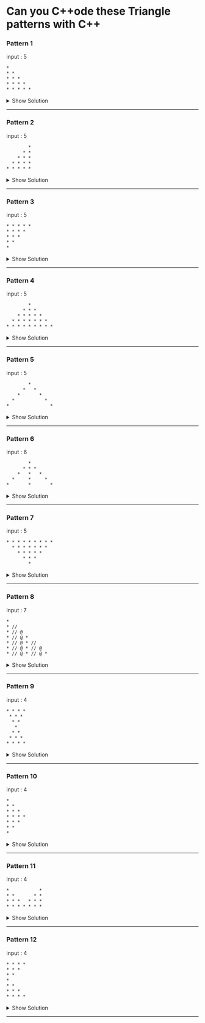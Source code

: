 # Can you C++ode these Triangle patterns with C++


### Pattern 1

input : 5
```
*
* *
* * *
* * * *
* * * * *
```

<details> <summary>Show Solution</summary>

Solution by : [@your_name](github_account_url)

```C++
// your solution here
```
</details>

---

### Pattern 2

input : 5
```
        *
      * *
    * * *
  * * * *
* * * * *

```

<details> <summary>Show Solution</summary>  

Solution by : [@your_name](github_account_url)

```C++
// your solution here
```
</details>

---

### Pattern 3

input : 5
```
* * * * *
* * * *
* * *
* *
*
```

<details> <summary>Show Solution</summary>  

Solution by : [@your_name](github_accccount_url)

```C++
// your solution here
```
</details>

---

### Pattern 4

input : 5
```
        *
      * * *
    * * * * *
  * * * * * * *
* * * * * * * * *
```

<details> <summary>Show Solution</summary>  

Solution by : [@your_name](github_account_url)

```C++
// your solution here
```
</details>

---

### Pattern 5

input : 5
```
        *
      *   *
    *       *
  *           *
*               *
```

<details> <summary>Show Solution</summary>  

Solution by : [@your_name](github_account_url)

```C++
// your solution here
```
</details>

---

### Pattern 6

input : 6
```
        *
      * * *
    *   *   *
  *     *     *
*       *       *
```

<details> <summary>Show Solution</summary>  

Solution by : [@your_name](github_account_url)

```C++
// your solution here
```
</details>

---

### Pattern 7

input : 5
```
* * * * * * * * *
  * * * * * * *
    * * * * *
      * * *
        *
```

<details> <summary>Show Solution</summary>  

Solution by : [@your_name](github_account_url)

```C++
// your solution here
```
</details>

---

### Pattern 8

input : 7
```
*
* //
* // @
* // @ *
* // @ * //
* // @ * // @
* // @ * // @ *
```

<details> <summary>Show Solution</summary>  

Solution by : [@your_name](github_account_url)

```C++
// your solution here
```
</details>

---

### Pattern 9

input : 4
```
* * * *
 * * *
  * *
   *
  * *
 * * *
* * * *
```

<details> <summary>Show Solution</summary>  

Solution by : [@your_name](github_account_url)

```C++
// your solution here
```
</details>

---

### Pattern 10

input : 4
```
*
* *
* * *
* * * *
* * *
* *
*
```

<details> <summary>Show Solution</summary>  

Solution by : [@your_name](github_account_url)

```C++
// your solution here
```
</details>

---

### Pattern 11

input : 4
```
*           *
* *       * *
* * *   * * *
* * * * * * *
```

<details> <summary>Show Solution</summary>  

Solution by : [@your_name](github_account_url)

```C++
// your solution here
```
</details>

---

### Pattern 12

input : 4
```
* * * *
* * *
* *
*
* *
* * *
* * * *
```

<details> <summary>Show Solution</summary>  

Solution by : [@your_name](github_account_url)

```C++
// your solution here
```
</details>

---